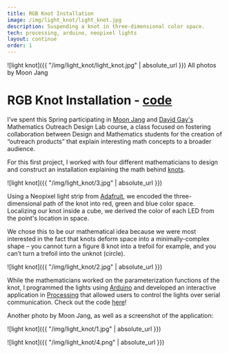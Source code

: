 ```yaml
---
title: RGB Knot Installation
image: /img/light_knot/light_knot.jpg
description: Suspending a knot in three-dimensional color space.
tech: processing, arduino, neopixel lights
layout: continue
order: 1
---
```


![light knot]({{ "/img/light_knot/light_knot.jpg" | absolute_url }})
All photos by Moon Jang

# RGB Knot Installation - [code](https://github.com/touchRED/neo-processing)

I’ve spent this Spring participating in [Moon Jang](http://www.moonjang.com/) and [David Gay's](http://euclidlab.org/david-gay) Mathematics Outreach Design Lab course, a class focused on fostering collaboration between Design and Mathematics students for the creation of “outreach products” that explain interesting math concepts to a broader audience.

For this first project, I worked with four different mathematicians to design and construct an installation explaining the math behind [knots](http://knotinfo.org/).

![light knot]({{ "/img/light_knot/3.jpg" | absolute_url }})

<!-- We realized early on that we were more interested in the path that knots take through space than anything else, and we thought the most striking yet informative way to present this information would use light, color, and interactivity. -->

Using a Neopixel light strip from [Adafruit](http://www.adafruit.com), we encoded the three-dimensional path of the knot into red, green and blue color space. Localizing our knot inside a cube, we derived the color of each LED from the point's location in space.

We chose this to be our mathematical idea because we were most interested in the fact that knots deform space into a minimally-complex shape – you cannot turn a figure 8 knot into a trefoil for example, and you can’t turn a trefoil into the unknot (circle).

![light knot]({{ "/img/light_knot/2.jpg" | absolute_url }})

While the mathematicians worked on the parameterization functions of the knot, I programmed the lights using [Arduino](https://www.arduino.cc/) and developed an interactive application in [Processing](https://processing.org/) that allowed users to control the lights over serial communication. Check out the code [here](https://github.com/touchRED/neo-processing)!

Another photo by Moon Jang, as well as a screenshot of the application:

![light knot]({{ "/img/light_knot/1.jpg" | absolute_url }})

![light knot]({{ "/img/light_knot/4.png" | absolute_url }})

<br>
<br>
<br>
<br>
